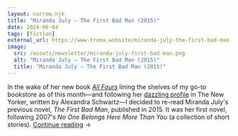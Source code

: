 ```yaml
---
layout: narrow.njk
title: "Miranda July – The First Bad Man (2015)"
date: 2024-06-04
tags: [fiction]
external_url: https://www.trema.website/miranda-july-the-first-bad-man?ref=daniel.pizza
image:
  src: /assets/newsletter/miranda-july-first-bad-man.png
  alt: "Miranda July – The First Bad Man (2015)"
  title: "Miranda July – The First Bad Man (2015)"
---
```


In the wake of her new book [_All Fours_](https://www.penguinrandomhouse.com/books/639464/all-fours-by-miranda-july/?ref=daniel.pizza "All Fours on Penguin Random House") lining the shelves of my go-to bookstore as of this month—and following her [dazzling profile](https://www.newyorker.com/magazine/2024/05/20/miranda-july-profile?ref=daniel.pizza "Profile of Miranda July in The New Yorker") in The New Yorker, written by Alexandra Schwartz—I decided to re-read Miranda July's previous novel, _The First Bad Man_, published in 2015. It was her first novel, following 2007's _No One Belongs Here More Than You_ (a collection of short stories). <a href="{{ external_url }}" title="Read my recommendation for The First Bad Man by Miranda July" rel="external" target="_blank">Continue reading</a> →